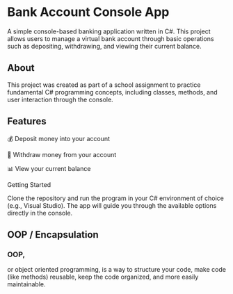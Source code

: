 # Bank Account Console App

A simple console-based banking application written in C#. This project allows users to manage a virtual bank account through basic operations such as depositing, withdrawing, and viewing their current balance.

## About

This project was created as part of a school assignment to practice fundamental C# programming concepts, including classes, methods, and user interaction through the console.

## Features

💰 Deposit money into your account

💸 Withdraw money from your account

📊 View your current balance

Getting Started

Clone the repository and run the program in your C# environment of choice (e.g., Visual Studio). The app will guide you through the available options directly in the console.

## OOP / Encapsulation
### OOP,
or object oriented programming, is a way to structure your code, make code (like methods) reusable, keep the code organized, and more easily maintainable.
